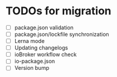 # TODOs for migration

-   [ ] package.json validation
-   [ ] package.json/lockfile synchronization
-   [ ] Lerna mode
-   [ ] Updating changelogs
-   [ ] ioBroker workflow check
-   [ ] io-package.json
-   [ ] Version bump
